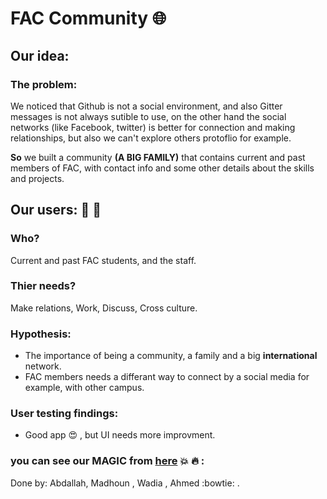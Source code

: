 # FAC Community :globe_with_meridians: 

## Our idea:
### The problem: 
We noticed that Github is not a social environment, and also Gitter messages is not always sutible to use, on the other hand the social networks (like Facebook, twitter) is better for connection and making relationships, but also we can't explore others protoflio for example.

**So** we built a community **(A BIG FAMILY)** that contains current and past members of FAC, with contact info and some other details about the skills and projects.

## Our users: :two_men_holding_hands: :two_women_holding_hands:
### Who? 
Current and past FAC students, and the staff.
### Thier needs?
Make relations, Work, Discuss, Cross culture.
### Hypothesis: 
* The importance of being a community, a family and a big **international** network.
*  FAC members needs a differant way to connect by a social media for example, with other campus. 

### User testing findings:
* Good app :heart_eyes: , but UI needs more improvment.

### you can see our MAGIC from [here](https://invis.io/3KDITYLYS) :boom: :fire: :

Done by: Abdallah, Madhoun , Wadia , Ahmed :bowtie: .

